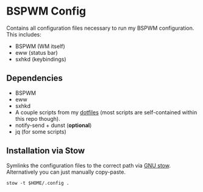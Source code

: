 # BSPWM Config

Contains all configuration files necessary to run my BSPWM configuration. This
includes:

- BSPWM (WM itself)
- eww (status bar)
- sxhkd (keybindings)

## Dependencies

- BSPWM
- eww
- sxhkd
- A couple scripts from my [dotfiles](https://github.com/toalaah/dotfiles.git)
  (most scripts are self-contained within this repo though).
- notify-send + dunst (**optional**)
- jq (for some scripts)

## Installation via Stow

Symlinks the configuration files to the correct path via [GNU
stow](https://www.gnu.org/software/stow/manual). Alternatively you can just
manually copy-paste.

```shell
stow -t $HOME/.config .
```
